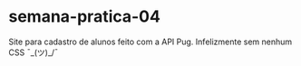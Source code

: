 # semana-pratica-04
 Site para cadastro de alunos feito com a API Pug. Infelizmente sem nenhum CSS ¯\_(ツ)_/¯

